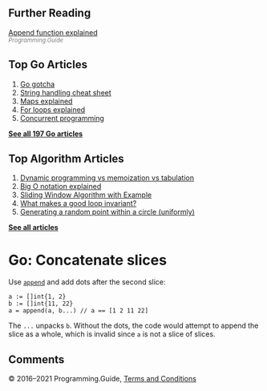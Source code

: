 



## Further Reading

[Append function explained](append-explained.html)  
<span style="color: grey; font-style: italic; font-size: smaller">Programming.Guide</span>

## Top Go Articles

1.  [Go gotcha](go-gotcha.html)
2.  [String handling cheat sheet](string-functions-reference-cheat-sheet.html)
3.  [Maps explained](maps-explained.html)
4.  [For loops explained](for-loop.html)
5.  [Concurrent programming](go-concurrency-tutorial.html)

[**See all 197 Go articles**](index.html)



## Top Algorithm Articles

1.  [Dynamic programming vs memoization vs tabulation](../dynamic-programming-vs-memoization-vs-tabulation.html)
2.  [Big O notation explained](../big-o-notation-explained.html)
3.  [Sliding Window Algorithm with Example](../sliding-window-example.html)
4.  [What makes a good loop invariant?](../what-makes-a-good-loop-invariant.html)
5.  [Generating a random point within a circle (uniformly)](../random-point-within-circle.html)

[**See all articles**](../index.html)

# Go: Concatenate slices

Use [`append`](append-explained.html) and add dots after the second slice:

    a := []int{1, 2}
    b := []int{11, 22}
    a = append(a, b...) // a == [1 2 11 22]

The `...` unpacks `b`. Without the dots, the code would attempt to append the slice as a whole, which is invalid since `a` is not a slice of slices.

## Comments



© 2016–2021 Programming.Guide, [Terms and Conditions](../terms-and-conditions.html)
